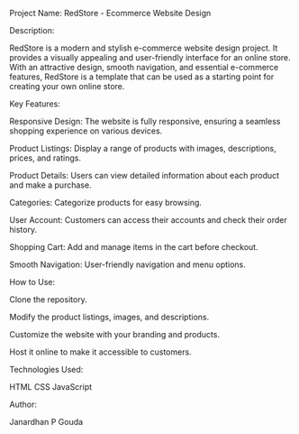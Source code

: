 Project Name: RedStore - Ecommerce Website Design

Description:

RedStore is a modern and stylish e-commerce website design project. It provides a visually appealing and user-friendly interface for an online store. With an attractive design, smooth navigation, and essential e-commerce features, RedStore is a template that can be used as a starting point for creating your own online store.

Key Features:

Responsive Design: The website is fully responsive, ensuring a seamless shopping experience on various devices.

Product Listings: Display a range of products with images, descriptions, prices, and ratings.

Product Details: Users can view detailed information about each product and make a purchase.

Categories: Categorize products for easy browsing.

User Account: Customers can access their accounts and check their order history.

Shopping Cart: Add and manage items in the cart before checkout.

Smooth Navigation: User-friendly navigation and menu options.

How to Use:

Clone the repository.

Modify the product listings, images, and descriptions.

Customize the website with your branding and products.

Host it online to make it accessible to customers.

Technologies Used:

HTML
CSS
JavaScript

Author:

Janardhan P Gouda
